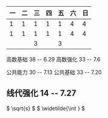 | 一  | 二  | 三  | 四  | 五  | 六  | 日  |
| --- | --- | --- | --- | --- | --- | --- |
| 1   | 1   | 1   | 1   | 1   | 4   | 4   |
| 1   | 1   | 1   | 1   | 1   | 4   | 4   |
|     |     | 3   |     | 3   |     |     |

高数基础 38 -- 6.29
高数强化 33 -- 7.6

公共能力 30 -- 7.13
公共基础 33 -- 7.20

线代强化 14 -- 7.27
----


$ \sqrt{s}  $
$ \widetilde{\int } $


